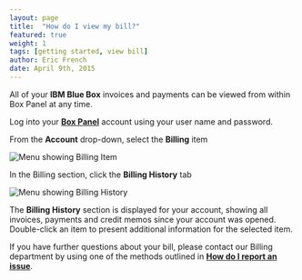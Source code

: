 ```yaml
---
layout: page
title:  "How do I view my bill?"
featured: true
weight: 1
tags: [getting started, view bill]
author: Eric French
date: April 9th, 2015
---
```


All of your **IBM Blue Box** invoices and payments can be viewed from within Box Panel at any time.

Log into your [**Box Panel**](https://boxpanel.bluebox.net/) account using your user name and password.

From the **Account** drop-down, select the **Billing** item

![Menu showing Billing Item](http://help.bluebox.net/hc/en-us/article_attachments/201468187/billing_0.jpg)


In the Billing section, click the **Billing History** tab

![Menu showing Billing History](http://help.bluebox.net/hc/en-us/article_attachments/201486008/Billing_1.jpg)


The **Billing History** section is displayed for your account, showing all invoices, payments and credit memos since your account was opened.  Double-click an item to present additional information for the selected item.

If you have further questions about your bill, please contact our Billing department by using one of the methods outlined in [**How do I report an issue**](http://help.bluebox.net/hc/en-us/articles/201751149-How-do-I-report-an-issue-).
